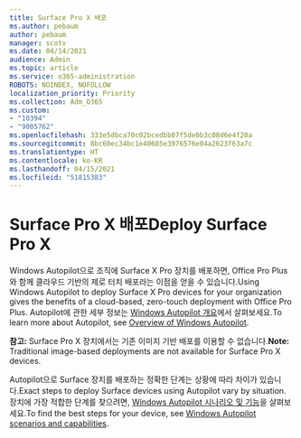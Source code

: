 ```yaml
---
title: Surface Pro X 배포
ms.author: pebaum
author: pebaum
manager: scotv
ms.date: 04/14/2021
audience: Admin
ms.topic: article
ms.service: o365-administration
ROBOTS: NOINDEX, NOFOLLOW
localization_priority: Priority
ms.collection: Adm_O365
ms.custom:
- "10394"
- "9005762"
ms.openlocfilehash: 333e5dbca70c02bcedbb07f5de0b3c08d6e4f20a
ms.sourcegitcommit: 8bc60ec34bc1e40685e3976576e04a2623f63a7c
ms.translationtype: HT
ms.contentlocale: ko-KR
ms.lasthandoff: 04/15/2021
ms.locfileid: "51815383"
---
```

# <a name="deploy-surface-pro-x"></a><span data-ttu-id="0db94-102">Surface Pro X 배포</span><span class="sxs-lookup"><span data-stu-id="0db94-102">Deploy Surface Pro X</span></span>

<span data-ttu-id="0db94-103">Windows Autopilot으로 조직에 Surface X Pro 장치를 배포하면, Office Pro Plus와 함께 클라우드 기반의 제로 터치 배포라는 이점을 얻을 수 있습니다.</span><span class="sxs-lookup"><span data-stu-id="0db94-103">Using Windows Autopilot to deploy Surface X Pro devices for your organization gives the benefits of a cloud-based, zero-touch deployment with Office Pro Plus.</span></span> <span data-ttu-id="0db94-104">Autopilot에 관한 세부 정보는 [Windows Autopilot 개요](https://docs.microsoft.com/mem/autopilot/windows-autopilot)에서 살펴보세요.</span><span class="sxs-lookup"><span data-stu-id="0db94-104">To learn more about Autopilot, see [Overview of Windows Autopilot](https://docs.microsoft.com/mem/autopilot/windows-autopilot).</span></span>

<span data-ttu-id="0db94-105">**참고:** Surface Pro X 장치에서는 기존 이미지 기반 배포를 이용할 수 없습니다.</span><span class="sxs-lookup"><span data-stu-id="0db94-105">**Note:** Traditional image-based deployments are not available for Surface Pro X devices.</span></span>

<span data-ttu-id="0db94-106">Autopilot으로 Surface 장치를 배포하는 정확한 단계는 상황에 따라 차이가 있습니다.</span><span class="sxs-lookup"><span data-stu-id="0db94-106">Exact steps to deploy Surface devices using Autopilot vary by situation.</span></span> <span data-ttu-id="0db94-107">장치에 가장 적합한 단계를 찾으려면, [Windows Autopilot 시나리오 및 기능](https://docs.microsoft.com/mem/autopilot/windows-autopilot-scenarios)을 살펴보세요.</span><span class="sxs-lookup"><span data-stu-id="0db94-107">To find the best steps for your device, see [Windows Autopilot scenarios and capabilities](https://docs.microsoft.com/mem/autopilot/windows-autopilot-scenarios).</span></span>

